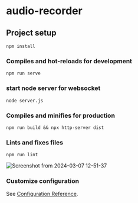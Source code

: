 # audio-recorder

## Project setup
```
npm install
```

### Compiles and hot-reloads for development
```
npm run serve
```
### start node server for websocket
```
node server.js
```

### Compiles and minifies for production
```
npm run build && npx http-server dist
```

### Lints and fixes files
```
npm run lint
```
![Screenshot from 2024-03-07 12-51-37](https://github.com/ashwini-jadhav8796/audio-recorder/assets/159520532/774b5d91-5761-41df-b64c-09c10fa416cd)

### Customize configuration
See [Configuration Reference](https://cli.vuejs.org/config/).

